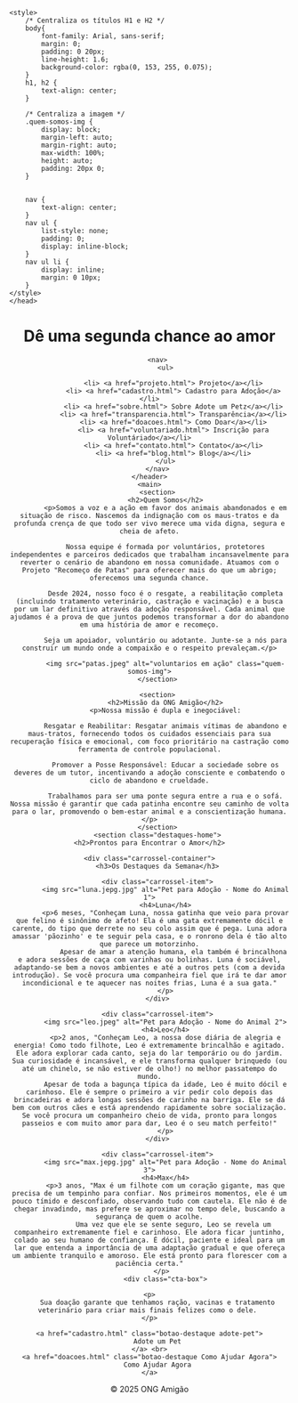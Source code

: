 <!DOCTYPE html>
<html lang="pt-BR">
<head>
    <meta charset="UTF-8">
    <meta name="viewport" content="width=device-width, initial-scale=1.0">
    <title>ONG para adoção de animais de estimação</title>
    
    <style>
        /* Centraliza os títulos H1 e H2 */
        body{
            font-family: Arial, sans-serif;
            margin: 0;
            padding: 0 20px;
            line-height: 1.6;
            background-color: rgba(0, 153, 255, 0.075);
        }
        h1, h2 {
            text-align: center;
        }

        /* Centraliza a imagem */
        .quem-somos-img {
            display: block; 
            margin-left: auto; 
            margin-right: auto; 
            max-width: 100%; 
            height: auto; 
            padding: 20px 0; 
        }

        
        nav {
            text-align: center;
        }
        nav ul {
            list-style: none; 
            padding: 0;
            display: inline-block; 
        }
        nav ul li {
            display: inline; 
            margin: 0 10px;
        }
    </style>
    </head>
<body>
    <header>
        <center> <h1>Dê uma segunda chance ao amor</h1></center>
        
        <nav>
            <ul>
                
                <li> <a href="projeto.html"> Projeto</a></li>
                <li> <a href="cadastro.html"> Cadastro para Adoção</a></li>
                <li> <a href="sobre.html"> Sobre Adote um Petz</a></li>
                <li> <a href="transparencia.html"> Transparência</a></li>
                <li> <a href="doacoes.html"> Como Doar</a></li>
                <li> <a href="voluntariado.html"> Inscrição para Voluntáriado</a></li>
                <li> <a href="contato.html"> Contato</a></li>
                <li> <a href="blog.html"> Blog</a></li>
            </ul>
        </nav>
    </header>
    <main>
        <section>
            <h2>Quem Somos</h2>
            <p>Somos a voz e a ação em favor dos animais abandonados e em situação de risco. Nascemos da indignação com os maus-tratos e da profunda crença de que todo ser vivo merece uma vida digna, segura e cheia de afeto.

            Nossa equipe é formada por voluntários, protetores independentes e parceiros dedicados que trabalham incansavelmente para reverter o cenário de abandono em nossa comunidade. Atuamos com o Projeto "Recomeço de Patas" para oferecer mais do que um abrigo; oferecemos uma segunda chance.

            Desde 2024, nosso foco é o resgate, a reabilitação completa (incluindo tratamento veterinário, castração e vacinação) e a busca por um lar definitivo através da adoção responsável. Cada animal que ajudamos é a prova de que juntos podemos transformar a dor do abandono em uma história de amor e recomeço.

            Seja um apoiador, voluntário ou adotante. Junte-se a nós para construir um mundo onde a compaixão e o respeito prevaleçam.</p>
            
            <img src="patas.jpeg" alt="voluntarios em ação" class="quem-somos-img">
        </section>

        <section>
            <h2>Missão da ONG Amigão</h2>
            <p>Nossa missão é dupla e inegociável:

            Resgatar e Reabilitar: Resgatar animais vítimas de abandono e maus-tratos, fornecendo todos os cuidados essenciais para sua recuperação física e emocional, com foco prioritário na castração como ferramenta de controle populacional.
        
            Promover a Posse Responsável: Educar a sociedade sobre os deveres de um tutor, incentivando a adoção consciente e combatendo o ciclo de abandono e crueldade.

            Trabalhamos para ser uma ponte segura entre a rua e o sofá. Nossa missão é garantir que cada patinha encontre seu caminho de volta para o lar, promovendo o bem-estar animal e a conscientização humana.</p>
        </section>
        <section class="destaques-home">
    <h2>Prontos para Encontrar o Amor</h2>

    <div class="carrossel-container">
        <h3>Os Destaques da Semana</h3>
        
        <div class="carrossel-item">
            <img src="luna.jepg.jpg" alt="Pet para Adoção - Nome do Animal 1">
            <h4>Luna</h4>
            <p>6 meses, "Conheçam Luna, nossa gatinha que veio para provar que felino é sinônimo de afeto! Ela é uma gata extremamente dócil e carente, do tipo que derrete no seu colo assim que é pega. Luna adora amassar 'pãozinho' e te seguir pela casa, e o ronrono dela é tão alto que parece um motorzinho.
                Apesar de amar a atenção humana, ela também é brincalhona e adora sessões de caça com varinhas ou bolinhas. Luna é sociável, adaptando-se bem a novos ambientes e até a outros pets (com a devida introdução). Se você procura uma companheira fiel que irá te dar amor incondicional e te aquecer nas noites frias, Luna é a sua gata."
            </p>
        </div>

        <div class="carrossel-item">
            <img src="leo.jpeg" alt="Pet para Adoção - Nome do Animal 2">
            <h4>Leo</h4>
            <p>2 anos, "Conheçam Leo, a nossa dose diária de alegria e energia! Como todo filhote, Leo é extremamente brincalhão e agitado. Ele adora explorar cada canto, seja do lar temporário ou do jardim. Sua curiosidade é incansável, e ele transforma qualquer brinquedo (ou até um chinelo, se não estiver de olho!) no melhor passatempo do mundo.
            Apesar de toda a bagunça típica da idade, Leo é muito dócil e carinhoso. Ele é sempre o primeiro a vir pedir colo depois das brincadeiras e adora longas sessões de carinho na barriga. Ele se dá bem com outros cães e está aprendendo rapidamente sobre socialização. Se você procura um companheiro cheio de vida, pronto para longos passeios e com muito amor para dar, Leo é o seu match perfeito!"
            </p>
        </div>

        <div class="carrossel-item">
            <img src="max.jepg.jpg" alt="Pet para Adoção - Nome do Animal 3">
            <h4>Max</h4>
            <p>3 anos, "Max é um filhote com um coração gigante, mas que precisa de um tempinho para confiar. Nos primeiros momentos, ele é um pouco tímido e desconfiado, observando tudo com cautela. Ele não é de chegar invadindo, mas prefere se aproximar no tempo dele, buscando a segurança de quem o acolhe.
                Uma vez que ele se sente seguro, Leo se revela um companheiro extremamente fiel e carinhoso. Ele adora ficar juntinho, colado ao seu humano de confiança. É dócil, paciente e ideal para um lar que entenda a importância de uma adaptação gradual e que ofereça um ambiente tranquilo e amoroso. Ele está pronto para florescer com a paciência certa."
            </p>  
            <div class="cta-box">
    
    <p>
        Sua doação garante que tenhamos ração, vacinas e tratamento veterinário para criar mais finais felizes como o dele. 
    </p>
    
    <a href="cadastro.html" class="botao-destaque adote-pet">
        Adote um Pet
    </a> <br>
    <a href="doacoes.html" class="botao-destaque Como Ajudar Agora">
        Como Ajudar Agora
    </a>
</div>

</section>
    </main>
    <footer>
        <p>&copy; 2025 ONG Amigão</p>
    </footer>
</body>
</html>
